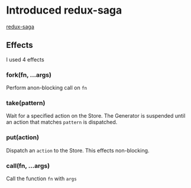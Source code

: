 # Introduced redux-saga

[redux-saga](https://github.com/redux-saga/redux-saga/blob/master/README_ja.md)

## Effects
I used 4 effects

### fork(fn, ...args)
Perform anon-blocking call on `fn`

### take(pattern)
Wait for a specified action on the Store.
The Generator is suspended until an action that matches `pattern` is dispatched.

### put(action)
Dispatch an `action` to the Store.
This effects non-blocking.

### call(fn, ...args)
Call the function `fn` with `args`
